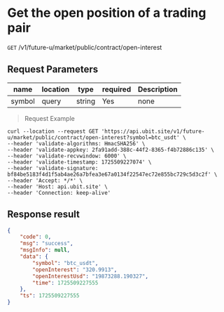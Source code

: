 # Get the open position of a trading pair

`GET` /v1/future-u/market/public/contract/open-interest

## Request Parameters

| name   | location  | type   | required | Description |
| ------ | ----- | ------ | ---- | ---- |
| symbol | query | string | Yes   | none |

> Request Example

```shell
curl --location --request GET 'https://api.ubit.site/v1/future-u/market/public/contract/open-interest?symbol=btc_usdt' \
--header 'validate-algorithms: HmacSHA256' \
--header 'validate-appkey: 2fa91add-388c-44f2-8365-f4b72886c135' \
--header 'validate-recvwindow: 6000' \
--header 'validate-timestamp: 1725509227074' \
--header 'validate-signature: bf84be5183f4d1f5ab4ae26a7bfea3e67a0134f22547ec72e855bc729c5d3c2f' \
--header 'Accept: */*' \
--header 'Host: api.ubit.site' \
--header 'Connection: keep-alive'
```

## Response result

```json
{
    "code": 0,
    "msg": "success",
    "msgInfo": null,
    "data": {
        "symbol": "btc_usdt",
        "openInterest": "320.9913",
        "openInterestUsd": "19873288.190327",
        "time": 1725509227555
    },
    "ts": 1725509227555
}
```

